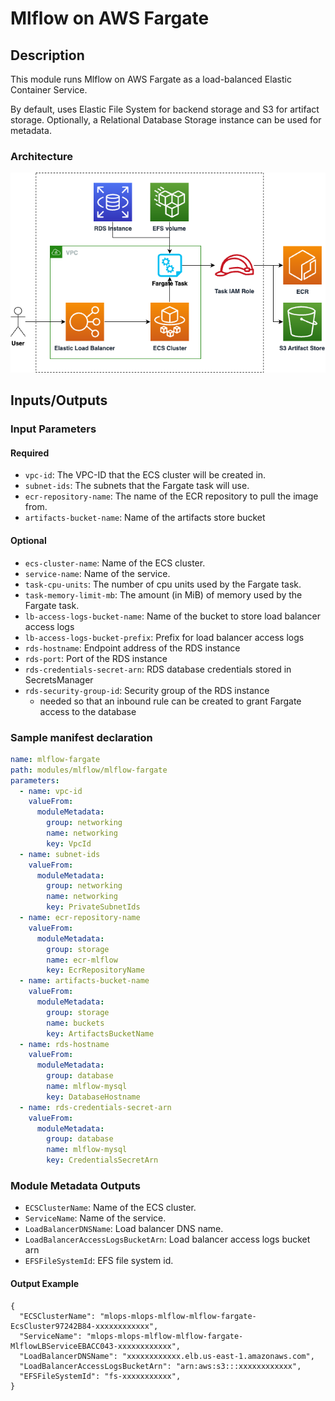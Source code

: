 # Mlflow on AWS Fargate

## Description

This module runs Mlflow on AWS Fargate as a load-balanced Elastic Container Service.

By default, uses Elastic File System for backend storage and S3 for artifact storage. Optionally, a Relational Database Storage instance can be used for metadata.

### Architecture

![Mlflow on AWS Fargate Module Architecture](docs/_static/mlflow-fargate-module-architecture.png "Mlflow on AWS Fargate Module Architecture")

## Inputs/Outputs

### Input Parameters

#### Required

- `vpc-id`: The VPC-ID that the ECS cluster will be created in.
- `subnet-ids`: The subnets that the Fargate task will use.
- `ecr-repository-name`: The name of the ECR repository to pull the image from.
- `artifacts-bucket-name`: Name of the artifacts store bucket

#### Optional

- `ecs-cluster-name`: Name of the ECS cluster.
- `service-name`: Name of the service.
- `task-cpu-units`: The number of cpu units used by the Fargate task.
- `task-memory-limit-mb`: The amount (in MiB) of memory used by the Fargate task.
- `lb-access-logs-bucket-name`: Name of the bucket to store load balancer access logs
- `lb-access-logs-bucket-prefix`: Prefix for load balancer access logs
- `rds-hostname`: Endpoint address of the RDS instance
- `rds-port`: Port of the RDS instance
- `rds-credentials-secret-arn`: RDS database credentials stored in SecretsManager
- `rds-security-group-id`: Security group of the RDS instance
  - needed so that an inbound rule can be created to grant Fargate access to the database

### Sample manifest declaration

```yaml
name: mlflow-fargate
path: modules/mlflow/mlflow-fargate
parameters:
  - name: vpc-id
    valueFrom:
      moduleMetadata:
        group: networking
        name: networking
        key: VpcId
  - name: subnet-ids
    valueFrom:
      moduleMetadata:
        group: networking
        name: networking
        key: PrivateSubnetIds
  - name: ecr-repository-name
    valueFrom:
      moduleMetadata:
        group: storage
        name: ecr-mlflow
        key: EcrRepositoryName
  - name: artifacts-bucket-name
    valueFrom:
      moduleMetadata:
        group: storage
        name: buckets
        key: ArtifactsBucketName
  - name: rds-hostname
    valueFrom:
      moduleMetadata:
        group: database
        name: mlflow-mysql
        key: DatabaseHostname
  - name: rds-credentials-secret-arn
    valueFrom:
      moduleMetadata:
        group: database
        name: mlflow-mysql
        key: CredentialsSecretArn
```

### Module Metadata Outputs

- `ECSClusterName`: Name of the ECS cluster.
- `ServiceName`: Name of the service.
- `LoadBalancerDNSName`: Load balancer DNS name.
- `LoadBalancerAccessLogsBucketArn`: Load balancer access logs bucket arn
- `EFSFileSystemId`: EFS file system id.

#### Output Example

```
{
  "ECSClusterName": "mlops-mlops-mlflow-mlflow-fargate-EcsCluster97242B84-xxxxxxxxxxxx",
  "ServiceName": "mlops-mlops-mlflow-mlflow-fargate-MlflowLBServiceEBACC043-xxxxxxxxxxxx",
  "LoadBalancerDNSName": "xxxxxxxxxxxx.elb.us-east-1.amazonaws.com",
  "LoadBalancerAccessLogsBucketArn": "arn:aws:s3:::xxxxxxxxxxxx",
  "EFSFileSystemId": "fs-xxxxxxxxxxx",
}
```
